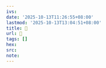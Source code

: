 ```yaml
---
ivs:
date: '2025-10-13T11:26:55+08:00'
lastmod: '2025-10-13T13:04:51+08:00'
title: 󰔔
url: 󰔔
tags: []
hex: 
src:
note:
---
```


